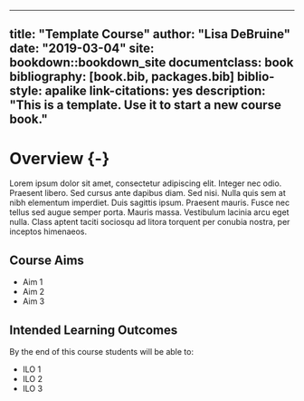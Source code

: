 
--- 
title: "Template Course"
author: "Lisa DeBruine"
date: "2019-03-04"
site: bookdown::bookdown_site
documentclass: book
bibliography: [book.bib, packages.bib]
biblio-style: apalike
link-citations: yes
description: "This is a template. Use it to start a new course book."
---





# Overview {-}

Lorem ipsum dolor sit amet, consectetur adipiscing elit. Integer nec odio. Praesent libero. Sed cursus ante dapibus diam. Sed nisi. Nulla quis sem at nibh elementum imperdiet. Duis sagittis ipsum. Praesent mauris. Fusce nec tellus sed augue semper porta. Mauris massa. Vestibulum lacinia arcu eget nulla. Class aptent taciti sociosqu ad litora torquent per conubia nostra, per inceptos himenaeos. 

## Course Aims

* Aim 1
* Aim 2
* Aim 3

## Intended Learning Outcomes

By the end of this course students will be able to:

* ILO 1
* ILO 2
* ILO 3

